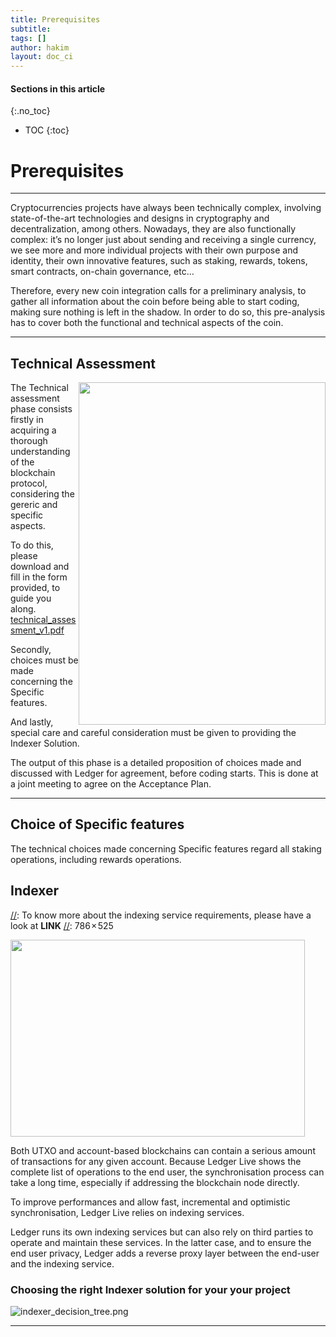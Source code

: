 ```yaml
---
title: Prerequisites
subtitle:
tags: []
author: hakim
layout: doc_ci
---
```


#### Sections in this article
{:.no_toc}
* TOC
{:toc}

# Prerequisites

<!--
- [Prerequisites](#prerequisites)
  - [Technical Assessment](#technical-assessment)
  - [Choice of Specific features](#choice-of-specific-features)
  - [Indexer](#indexer)
    - [Choosing the right Indexer solution for your your project](#choosing-the-right-indexer-solution-for-your-your-project)

-->

***

Cryptocurrencies projects have always been technically complex, involving state-of-the-art technologies and designs in cryptography and decentralization, among others.
Nowadays, they are also functionally complex: it’s no longer just about sending and receiving a single currency, we see more and more individual projects with their own purpose and identity, their own innovative features, such as staking, rewards, tokens, smart contracts, on-chain governance, etc…

Therefore, every new coin integration calls for a preliminary analysis, to gather all information about the coin before being able to start coding, making sure nothing is left in the shadow. In order to do so, this pre-analysis has to cover both the functional and technical aspects of the coin.  

***
## Technical Assessment

<!-- ------------- Image ------------- -->
<img width="395" height="548" src="../../../uploads/images/CI/technical_assessment.png " style="float:right">
<!-- --------------------------------- -->  
  
<!-- ------------- Image ------------- -->
[//]: 488 × 677
[//]: !technical_assessment(/../../uploads/images/technical_assessment.png)
<!-- --------------------------------- -->

The Technical assessment phase consists firstly in acquiring a thorough understanding of the blockchain protocol, considering the gereric and specific aspects.

To do this, please download and fill in the form provided, to guide you along.
[technical_assessment_v1.pdf](../../files/technical_assessment_v1.pdf)   


Secondly, choices must be made concerning the Specific features.

And lastly, special care and careful consideration must be given to providing the Indexer Solution.

The output of this phase is a detailed proposition of choices made and discussed with Ledger for agreement, before coding starts. This is done at a joint meeting to agree on the Acceptance Plan.

***
## Choice of Specific features

The technical choices made concerning Specific features regard all staking operations, including rewards operations.


## Indexer

[//]: To know more about the indexing service requirements, please have a look at  **LINK**
[//]: 786 × 525

<!-- ------------- Image ------------- -->
<img align="centre" width="471" height="315" src="../../../uploads/images/CI/blockchain_infra.png" >
<!-- --------------------------------- -->

Both UTXO and account-based blockchains can contain a serious amount of transactions for any given account. Because Ledger Live shows the complete list of operations to the end user, the synchronisation process can take a long time, especially if addressing the blockchain node directly.

To improve performances and allow fast, incremental and optimistic synchronisation, Ledger Live relies on indexing services.

Ledger runs its own indexing services but can also rely on third parties to operate and maintain these services. In the latter case, and to ensure the end user privacy, Ledger adds a reverse proxy layer between the end-user and the indexing service.

### Choosing the right Indexer solution for your your project

<!-- ------------- Image ------------- -->
![indexer_decision_tree.png](../../../uploads/images/CI/indexer_decision_tree.png)
<!-- --------------------------------- -->

***
